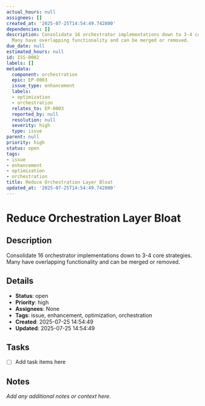 ```yaml
---
actual_hours: null
assignees: []
created_at: '2025-07-25T14:54:49.742800'
dependencies: []
description: Consolidate 16 orchestrator implementations down to 3-4 core strategies.
  Many have overlapping functionality and can be merged or removed.
due_date: null
estimated_hours: null
id: ISS-0002
labels: []
metadata:
  component: orchestration
  epic: EP-0003
  issue_type: enhancement
  labels:
  - optimization
  - orchestration
  relates_to: EP-0003
  reported_by: null
  resolution: null
  severity: high
  type: issue
parent: null
priority: high
status: open
tags:
- issue
- enhancement
- optimization
- orchestration
title: Reduce Orchestration Layer Bloat
updated_at: '2025-07-25T14:54:49.742800'
---
```


# Reduce Orchestration Layer Bloat

## Description
Consolidate 16 orchestrator implementations down to 3-4 core strategies. Many have overlapping functionality and can be merged or removed.

## Details
- **Status**: open
- **Priority**: high
- **Assignees**: None
- **Tags**: issue, enhancement, optimization, orchestration
- **Created**: 2025-07-25 14:54:49
- **Updated**: 2025-07-25 14:54:49

## Tasks
- [ ] Add task items here

## Notes
_Add any additional notes or context here._
